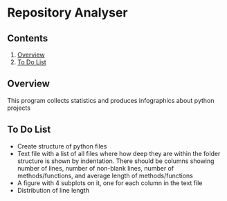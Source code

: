 # Repository Analyser

## Contents

1. [Overview](#overview)
1. [To Do List](#to-do-list)

## Overview

This program collects statistics and produces infographics about python projects

## To Do List

- Create structure of python files
- Text file with a list of all files where how deep they are within the folder structure is shown by indentation. There should be columns showing number of lines, number of non-blank lines, number of methods/functions, and average length of methods/functions
- A figure with 4 subplots on it, one for each column in the text file
- Distribution of line length